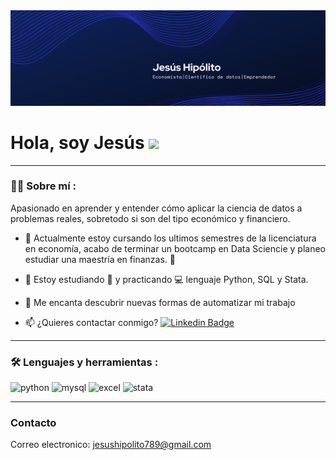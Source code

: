 <div id="header" align="center">
  <img decoding="async" src="https://github.com/jesushipolito123/jesushipolito123/blob/imagenes/Banner%20LinkIn.png" width="800"/>
</div>

<h1>
  Hola, soy Jesús 
  <img decoding="async" src="https://media.giphy.com/media/hvRJCLFzcasrR4ia7z/giphy.gif" width="30px"/>
</h1>

<!--
**jesushipolito123/jesushipolito123** is a ✨ _special_ ✨ repository because its `README.md` (this file) appears on your GitHub profile.

Here are some ideas to get you started:

- 🔭 I’m currently working on ...
- 🌱 I’m currently learning ...
- 👯 I’m looking to collaborate on ...
- 🤔 I’m looking for help with ...
- 💬 Ask me about ...
- 📫 How to reach me: ...
- 😄 Pronouns: ...
- ⚡ Fun fact: ...
-->
---
 <div id="header" align="left">

### :man_technologist: Sobre mí :

Apasionado en aprender y entender cómo aplicar la ciencia de datos a problemas reales, sobretodo si son del tipo económico y financiero. 

* :telescope: Actualmente estoy cursando los ultimos semestres de la licenciatura en economía, acabo de terminar un bootcamp en Data Sciencie y planeo estudiar una maestría en finanzas. :muscle:

* :seedling: Estoy estudiando :blue_book: y practicando :computer: lenguaje Python, SQL y Stata.

* :heartbeat: Me encanta descubrir nuevas formas de automatizar mi trabajo

* :mailbox: ¿Quieres contactar conmigo? [![Linkedin Badge](https://img.shields.io/badge/-Hipólito-blue?style=flat&logo=Linkedin&logoColor=white)](www.linkedin.com/in/jesús-hipólito-rodríguez)

---

### :hammer_and_wrench: Lenguajes y herramientas :
<div id="header" align="left">
    <img decoding="async" src="https://img.shields.io/badge/Python-3776AB?style=for-the-badge&logo=python&logoColor=white" alt="python"/>
  </a>
    <img decoding="async" src="https://img.shields.io/badge/MySQL-6DB33F?style=for-the-badge&logo=mysql&logoColor=white" alt="mysql"/>
  </a>
 <img decoding="async" src="https://img.shields.io/badge/Microsoft_Excel-217346?style=for-the-badge&logo=microsoft-excel&logoColor=white" alt="excel"/>
  </a>
 <img decoding="async" src="https://img.shields.io/badge/Stata-1f77b4?style=for-the-badge&logo=stata&logoColor=white" alt="stata"/>
  </a>
</div>

---

### Contacto
Correo electronico: jesushipolito789@gmail.com
